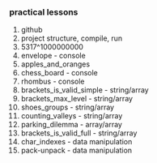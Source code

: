 ### practical lessons

1. github
2. project structure, compile, run
3. 5317^1000000000
4. envelope - console
5. apples_and_oranges
6. chess_board - console
7. rhombus - console
8. brackets_is_valid_simple - string/array
9. brackets_max_level - string/array
10. shoes_groups - string/array
11. counting_valleys - string/array
12. parking_dilemma - array/array
13. brackets_is_valid_full - string/array
14. char_indexes - data manipulation
15. pack-unpack - data manipulation
